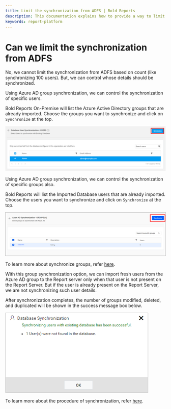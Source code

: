 ```yaml
---
title: Limit the synchronization from ADFS | Bold Reports
description: This documentation explains how to provide a way to limit the synchronization from ADFS in the Bold Reports On-Premise Edition.
keywords: report-platform
---
```


# Can we limit the synchronization from ADFS

No, we cannot limit the synchronization from ADFS based on count (like synchronizing 100 users). But, we can control whose details should be synchronized.

Using Azure AD group synchronization, we can control the synchronization of specific users.

Bold Reports On-Premise will list the Azure Active Directory groups that are already imported. Choose the groups you want to synchronize and click on `Synchronize` at the top.

![Synchronize button](/static/assets/on-premise/images/manage-users-and-groups/users/synchronize-existing-database-users/synchronize-button-of-dbusers.png)

Using Azure AD group synchronization, we can control the synchronization of specific groups also.

Bold Reports will list the Imported Database users that are already imported. Choose the users you want to synchronize and click on `Synchronize` at the top.

![Azure AD Group Synchronize button](/static/assets/on-premise/images/manage-users-and-groups/groups/synchronize-azure-active-directory-groups/Azure-Group-Synchronize-button.png)

To learn more about synchronize groups, refer [here](https://help.boldreports.com/enterprise-reporting/administrator-guide/manage-users/groups/synchronize/synchronize-azure-active-directory-groups/#synchronize-groups).

With this group synchronization option, we can import fresh users from the Azure AD group to the Report server only when that user is not present on the Report Server. But if the user is already present on the Report Server, we are not synchronizing such user details.

After synchronization completes, the number of groups modified, deleted, and duplicated will be shown in the success message box below.

![Synchronization confirmation window](/static/assets/on-premise/images/manage-users-and-groups/users/synchronize-existing-database-users/synchronization-confirmation-window.png)

To learn more about the procedure of synchronization, refer [here](https://help.boldreports.com/enterprise-reporting/administrator-guide/manage-users/groups/synchronize/synchronize-azure-active-directory-groups/#synchronization-procedure).
